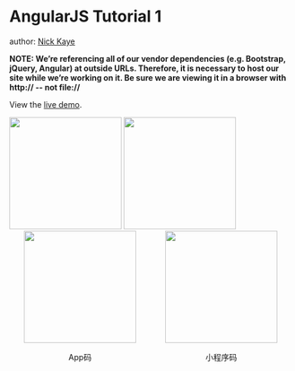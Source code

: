 AngularJS Tutorial 1
====================

author: [Nick Kaye](http://www.nickkaye.com)

**NOTE:  We’re referencing all of our vendor dependencies (e.g. Bootstrap, jQuery, Angular) at outside URLs.   Therefore, it is necessary to host our site while we’re working on it.  Be sure we are viewing it in a browser with http:// -- not file://**

View the [live demo](http://nickckaye.github.io/angularjs-tutorial-1).

<div>
		<img src="https://img.cdn.aliyun.dcloud.net.cn/guide/uniapp/app_download.png" width="200"/>
		<img src="https://img.cdn.aliyun.dcloud.net.cn/guide/uniapp/gh_33446d7f7a26_430.jpg" width="200"/>
</div>

<div style="display:flex;justify-content: space-around;">
	<div style="display:flex;align-items: center;flex-direction: column;">
		<img src="https://img.cdn.aliyun.dcloud.net.cn/guide/uniapp/app_download.png" width="200"/>
		<span style="margin-top:15px;">App码</span>
	</div>
	<div style="display:flex;align-items: center;flex-direction: column;">
		<img src="https://img.cdn.aliyun.dcloud.net.cn/guide/uniapp/gh_33446d7f7a26_430.jpg" width="200"/>
		<span style="margin-top:15px;">小程序码</span>
	</div>
</div>
